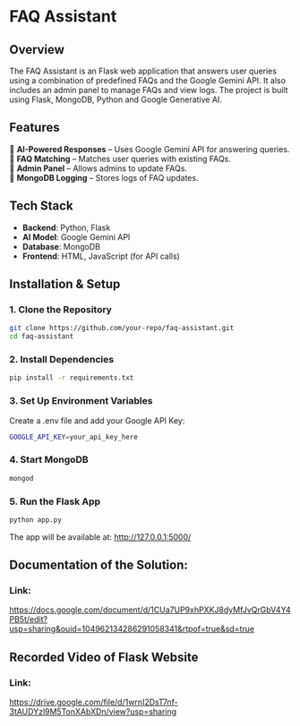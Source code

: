 # FAQ Assistant

## Overview

The FAQ Assistant is an Flask web application that answers user queries using a combination of predefined FAQs and the Google Gemini API. It also includes an admin panel to manage FAQs and view logs. The project is built using Flask, MongoDB, Python and Google Generative AI.

## Features

🔹 **AI-Powered Responses** – Uses Google Gemini API for answering queries.  
🔹 **FAQ Matching** – Matches user queries with existing FAQs.  
🔹 **Admin Panel** – Allows admins to update FAQs.  
🔹 **MongoDB Logging** – Stores logs of FAQ updates.

## Tech Stack

- **Backend**: Python, Flask  
- **AI Model**: Google Gemini API  
- **Database**: MongoDB  
- **Frontend**: HTML, JavaScript (for API calls)

## Installation & Setup

### 1️. Clone the Repository

```bash
git clone https://github.com/your-repo/faq-assistant.git
cd faq-assistant
````

### 2. Install Dependencies

```bash
pip install -r requirements.txt
```

### 3. Set Up Environment Variables

Create a .env file and add your Google API Key:

```bash
GOOGLE_API_KEY=your_api_key_here
```

### 4. Start MongoDB

```bash
mongod
```

### 5. Run the Flask App

```bash
python app.py
```

The app will be available at: http://127.0.0.1:5000/

## Documentation of the Solution:

### Link:
https://docs.google.com/document/d/1CUa7UP9xhPXKJ8dyMfJvQrGbV4Y4PB5t/edit?usp=sharing&ouid=104962134286291058341&rtpof=true&sd=true

## Recorded Video of Flask Website

### Link:
https://drive.google.com/file/d/1wrnI2DsT7nf-3tAUDYzl9M5TonXAbXDn/view?usp=sharing






